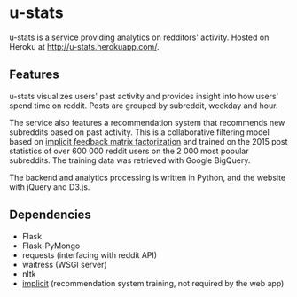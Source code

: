 # u-stats
u-stats is a service providing analytics on redditors' activity.
Hosted on Heroku at http://u-stats.herokuapp.com/.

## Features

u-stats visualizes users' past activity and provides insight into how users' spend time on reddit. Posts are grouped by subreddit, weekday and hour. 

The service also features a recommendation system that recommends new subreddits based on past activity. This is a collaborative filtering model based on [implicit feedback matrix factorization](http://yifanhu.net/PUB/cf.pdf) and trained on the 2015 post statistics of over 600 000 reddit users on the 2 000 most popular subreddits. The training data was retrieved with Google BigQuery.

The backend and analytics processing is written in Python, and the website with jQuery and D3.js. 

## Dependencies
- Flask
- Flask-PyMongo
- requests (interfacing with reddit API)
- waitress (WSGI server)
- nltk 
- [implicit](https://github.com/benfred/implicit) (recommendation system training, not required by the web app)




